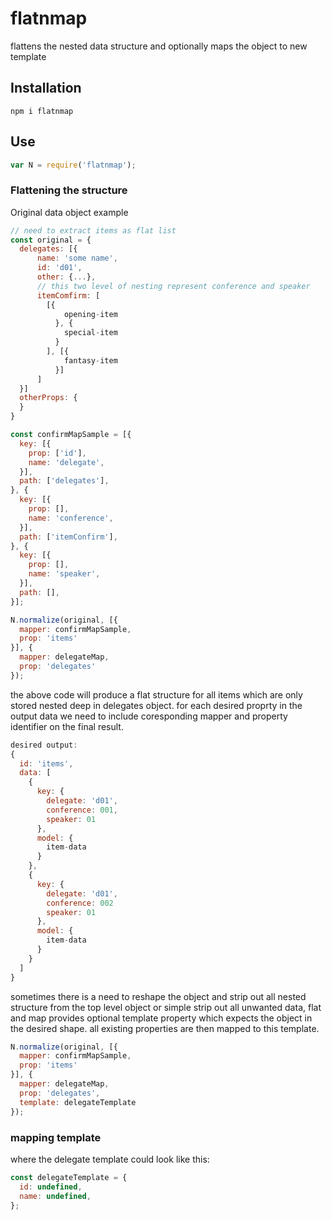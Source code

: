 # flatnmap
flattens the nested data structure
and optionally maps the object to new template

## Installation
`npm i flatnmap`

## Use
```javascript
var N = require('flatnmap');
```

### Flattening the structure

Original data object example
```javascript
// need to extract items as flat list
const original = {
  delegates: [{
      name: 'some name',
      id: 'd01',
      other: {...},
      // this two level of nesting represent conference and speaker
      itemComfirm: [
        [{
            opening-item
          }, {
            special-item
          }
        ], [{
            fantasy-item
          }]
      ]
  }]
  otherProps: {
  }
}

const confirmMapSample = [{
  key: [{
    prop: ['id'],
    name: 'delegate',
  }],
  path: ['delegates'],
}, {
  key: [{
    prop: [],
    name: 'conference',
  }],
  path: ['itemConfirm'],
}, {
  key: [{
    prop: [],
    name: 'speaker',
  }],
  path: [],
}];

N.normalize(original, [{
  mapper: confirmMapSample,
  prop: 'items'
}], {
  mapper: delegateMap,
  prop: 'delegates'
});

```
the above code will produce a flat structure for all items which are only stored
nested deep in delegates object.
for each desired proprty in the output data we need to include coresponding
mapper and property identifier on the final result.

```javascript
desired output:
{
  id: 'items',
  data: [
    {
      key: {
        delegate: 'd01',
        conference: 001,
        speaker: 01
      },
      model: {
        item-data
      }
    },
    {
      key: {
        delegate: 'd01',
        conference: 002
        speaker: 01
      },
      model: {
        item-data
      }
    }
  ]
}
```
sometimes there is a need to reshape the object and strip out all nested structure from the top level
object or simple strip out all unwanted data, flat and map provides optional template property which
expects the object in the desired shape. all existing properties are then mapped to this template.
```javascript
N.normalize(original, [{
  mapper: confirmMapSample,
  prop: 'items'
}], {
  mapper: delegateMap,
  prop: 'delegates',
  template: delegateTemplate
});
```

### mapping template

where the delegate template could look like this:
```javascript
const delegateTemplate = {
  id: undefined,
  name: undefined,
};
```
